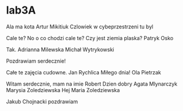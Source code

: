 # lab3A
Ala ma kota 
    Artur Mikitiuk
    Czlowiek w cybeprzestrzeni tu byl
   
  Cale te? No o co chodzi cale te? Czy jest ziemia plaska?
    Patryk Osko
  
Tak.
Adrianna Milewska
Michał Wytrykowski

Pozdrawiam serdecznie!

Całe te zajęcia cudowne.
Jan Rychlica
Miłego dnia! Ola Pietrzak

Witam serdecznie, mam na imie Robert
Dzien dobry Agata Mlynarczyk
Marysia Zoledziewska
Hej Maria Zoledziewska 

Jakub Chojnacki pozdrawiam
